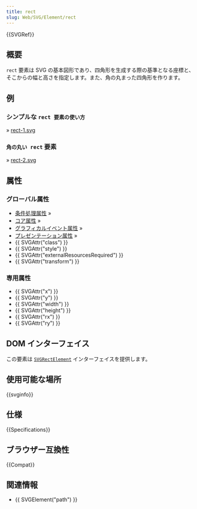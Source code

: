 ```yaml
---
title: rect
slug: Web/SVG/Element/rect
---
```


{{SVGRef}}

## 概要

`rect` 要素は SVG の基本図形であり、四角形を生成する際の基準となる座標と、そこからの幅と高さを指定します。また、角の丸まった四角形を作ります。

## 例

### シンプルな `rect 要素の使い方`

» [rect-1.svg](rect-1.svg)

### `角の丸い rect` 要素

» [rect-2.svg](rect-2.svg)

## 属性

### グローバル属性

- [条件処理属性](/ja/Web/SVG/Attribute#ConditionalProcessing) »
- [コア属性](/ja/Web/SVG/Attribute#Core) »
- [グラフィカルイベント属性](/ja/Web/SVG/Attribute#GraphicalEvent) »
- [プレゼンテーション属性](/ja/Web/SVG/Attribute#Presentation) »
- {{ SVGAttr("class") }}
- {{ SVGAttr("style") }}
- {{ SVGAttr("externalResourcesRequired") }}
- {{ SVGAttr("transform") }}

### 専用属性

- {{ SVGAttr("x") }}
- {{ SVGAttr("y") }}
- {{ SVGAttr("width") }}
- {{ SVGAttr("height") }}
- {{ SVGAttr("rx") }}
- {{ SVGAttr("ry") }}

## DOM インターフェイス

この要素は [`SVGRectElement`](/ja/DOM/SVGRectElement) インターフェイスを提供します。

## 使用可能な場所

{{svginfo}}

## 仕様

{{Specifications}}

## ブラウザー互換性

{{Compat}}

## 関連情報

- {{ SVGElement("path") }}
